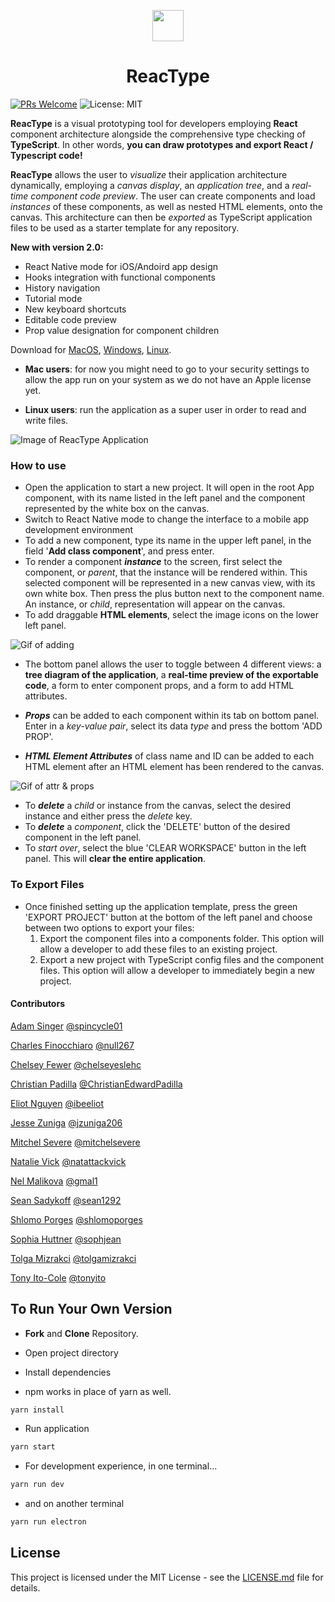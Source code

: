
<p align="center">
  <img width="50" src="https://github.com/team-reactype/ReacType/blob/master/src/public/icons/png/256x256.png?raw=true">
  <h1 align="center">ReacType </h1>
</p>

[![PRs Welcome](https://img.shields.io/badge/PRs-welcome-brightgreen.svg)](https://github.com/team-reactype/ReacType/pulls)
![License: MIT](https://img.shields.io/badge/License-MIT-yellow.svg)

**ReacType** is a visual prototyping tool for developers employing **React** component architecture alongside the comprehensive type checking of **TypeScript**. 
In other words, **you can draw prototypes and export React / Typescript code!**

**ReacType** allows the user to _visualize_ their application architecture dynamically, employing a _canvas display_, an _application tree_, and a _real-time component code preview_. The user can create components and load _instances_ of these components, as well as nested HTML elements, onto the canvas. This architecture can then be _exported_ as TypeScript application files to be used as a starter template for any repository.

**New with version 2.0:** 
- React Native mode for iOS/Andoird app design
- Hooks integration with functional components
- History navigation
- Tutorial mode
- New keyboard shortcuts
- Editable code preview
- Prop value designation for component children

Download for [MacOS](https://github.com/team-reactype/ReacType/releases), [Windows](https://github.com/team-reactype/ReacType/releases/), [Linux](https://github.com/team-reactype/ReacType/releases/).

* **Mac users**: for now you might need to go to your security settings to allow the app run on your system as we do not have an Apple license yet.

* **Linux users**: run the application as a super user in order to read and write files.

![Image of ReacType Application](https://i.imgur.com/OgcP9II.png)

### How to use

- Open the application to start a new project. It will open in the root App component, with its name listed in the left panel and the component represented by the white box on the canvas.
- Switch to React Native mode to change the interface to a mobile app development environment
- To add a new component, type its name in the upper left panel, in the field '**Add class component**', and press enter.
- To render a component **_instance_** to the screen, first select the component, or _parent_, that the instance will be rendered within. This selected component will be represented in a new canvas view, with its own white box. Then press the plus button next to the component name. An instance, or _child_, representation will appear on the canvas.
- To add draggable **HTML elements**, select the image icons on the lower left panel.

![Gif of adding](https://i.imgur.com/hdVTFcP.gif)

- The bottom panel allows the user to toggle between 4 different views: a **tree diagram of the application**, a **real-time preview of the exportable code**, a form to enter component props, and a form to add HTML attributes.

- **_Props_** can be added to each component within its tab on bottom panel. Enter in a _key-value pair_, select its data _type_ and press the bottom 'ADD PROP'.
- **_HTML Element Attributes_** of class name and ID can be added to each HTML element after an HTML element has been rendered to the canvas.

![Gif of attr & props](https://i.imgur.com/cmgOLLN.gif)

- To **_delete_** a _child_ or instance from the canvas, select the desired instance and either press the _delete_ key.
- To **_delete_** a _component_, click the 'DELETE' button of the desired component in the left panel.
- To _start over_, select the blue 'CLEAR WORKSPACE' button in the left panel. This will **clear the entire application**.

### To Export Files

- Once finished setting up the application template, press the green 'EXPORT PROJECT' button at the bottom of the left panel and choose between two options to export your files:
  1. Export the component files into a components folder. This option will allow a developer to add these files to an existing project.
  1. Export a new project with TypeScript config files and the component files. This option will allow a developer to immediately begin a new project.

#### Contributors

[Adam Singer](https://linkedin.com/in/adsing) [@spincycle01](https://github.com/spincycle01)

[Charles Finocchiaro](https://www.linkedin.com/in/charles-finocchiaro-62440040/) [@null267](https://github.com/null267)

[Chelsey Fewer](https://www.linkedin.com/in/chelsey-fewer/) [@chelseyeslehc](https://github.com/chelseyeslehc)

[Christian Padilla](https://linkedin.com/in/ChristianEdwardPadilla) [@ChristianEdwardPadilla](https://github.com/ChristianEdwardPadilla)

[Eliot Nguyen](https://linkedin.com/in/ibeeliot) [@ibeeliot](https://github.com/ibeeliot)

[Jesse Zuniga](https://linkedin.com/in/jesse-zuniga) [@jzuniga206](https://github.com/jzuniga206)

[Mitchel Severe](https://www.linkedin.com/in/misevere/) [@mitchelsevere](https://github.com/mitchelsevere)

[Natalie Vick](https://www.linkedin.com/in/vicknatalie/) [@natattackvick](https://github.com/natattackvick)

[Nel Malikova](https://www.linkedin.com/in/gmalikova/) [@gmal1](https://github.com/gmal1)

[Sean Sadykoff](https://www.linkedin.com/in/sean-sadykoff/) [@sean1292](https://github.com/sean1292)

[Shlomo Porges](https://linkedin.com/shlomoporges) [@shlomoporges](https://github.com/ShlomoPorges)

[Sophia Huttner](https://www.linkedin.com/in/sophia-huttner-68315975/) [@sophjean](https://github.com/sophjean)

[Tolga Mizrakci](https://linkedin.com/in/tolga-mizrakci) [@tolgamizrakci](https://github.com/tolgamizrakci)

[Tony Ito-Cole](https://linkedin.com/in/tony-ito-cole) [@tonyito](https://github.com/tonyito)

## To Run Your Own Version

- **Fork** and **Clone** Repository.
- Open project directory
- Install dependencies

- npm works in place of yarn as well.

```bash
yarn install
```

- Run application

```bash
yarn start
```

- For development experience, in one terminal...

```bash
yarn run dev
```

- and on another terminal

```bash
yarn run electron
```

## License

This project is licensed under the MIT License - see the [LICENSE.md](https://github.com/team-reactype/ReacType/blob/development/LICENSE.md) file for details.
